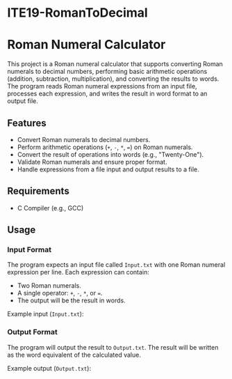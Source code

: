 # ITE19-RomanToDecimal

# Roman Numeral Calculator

This project is a Roman numeral calculator that supports converting Roman numerals to decimal numbers, performing basic arithmetic operations (addition, subtraction, multiplication), and converting the results to words. The program reads Roman numeral expressions from an input file, processes each expression, and writes the result in word format to an output file.

## Features

- Convert Roman numerals to decimal numbers.
- Perform arithmetic operations (`+`, `-`, `*`, `=`) on Roman numerals.
- Convert the result of operations into words (e.g., "Twenty-One").
- Validate Roman numerals and ensure proper format.
- Handle expressions from a file input and output results to a file.

## Requirements

- C Compiler (e.g., GCC)

## Usage

### Input Format

The program expects an input file called `Input.txt` with one Roman numeral expression per line. Each expression can contain:

- Two Roman numerals.
- A single operator: `+`, `-`, `*`, or `=`.
- The output will be the result in words.

Example input (`Input.txt`):


### Output Format

The program will output the result to `Output.txt`. The result will be written as the word equivalent of the calculated value.

Example output (`Output.txt`):


